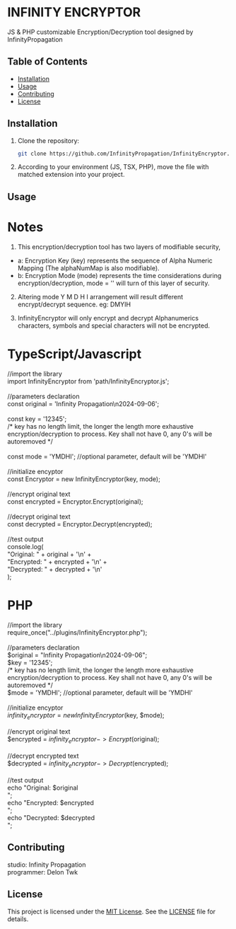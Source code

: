 # INFINITY ENCRYPTOR

JS & PHP customizable Encryption/Decryption tool designed by InfinityPropagation

## Table of Contents

- [Installation](#installation)
- [Usage](#usage)
- [Contributing](#contributing)
- [License](#license)

## Installation
1. Clone the repository:
    ```bash
    git clone https://github.com/InfinityPropagation/InfinityEncryptor.git
    ```
2. According to your environment (JS, TSX, PHP), move the file with matched extension into your project.

## Usage
# Notes
1. This encryption/decryption tool has two layers of modifiable security,
- a: Encryption Key (key) represents the sequence of Alpha Numeric Mapping (The alphaNumMap is also modifiable).
- b: Encryption Mode (mode) represents the time considerations during encryption/decryption, mode = '' will turn of this layer of security.

2. Altering mode Y M D H I arrangement will result different encrypt/decrypt sequence. eg: DMYIH

3. InfinityEncryptor will only encrypt and decrypt Alphanumerics characters, symbols and special characters
    will  not be encrypted.

# TypeScript/Javascript
//import the library<br/>
import InfinityEncryptor from 'path/InfinityEncryptor.js';<br/>
<br/>
//parameters declaration<br/>
const original = 'Infinity Propagation\n2024-09-06';<br/>
<br/>
const key = '12345'; <br/>
/* key has no length limit, the longer the length more exhaustive encryption/decryption to process. Key shall not have 0, any 0's will be autoremoved */<br/>
<br/>
const mode = 'YMDHI'; //optional parameter, default will be 'YMDHI'<br/>
<br/>
//initialize encyptor<br/>
const Encryptor = new InfinityEncryptor(key, mode);<br/>
<br/>
//encrypt original text<br/>
const encrypted = Encryptor.Encrypt(original);<br/>
<br/>
//decrypt original text<br/>
const decrypted = Encryptor.Decrypt(encrypted);<br/>
<br/>
//test output<br/>
console.log(<br/>
    "Original: " + original + '\n' +<br/>
    "Encrypted: " + encrypted + '\n' +<br/>
    "Decrypted: " + decrypted + '\n'<br/>
);<br/>

# PHP
//import the library<br/>
require_once("../plugins/InfinityEncryptor.php");<br/>
<br/>
//parameters declaration<br/>
$original = "Infinity Propagation\n2024-09-06";<br/>
$key = '12345'; <br/>
/* key has no length limit, the longer the length more exhaustive encryption/decryption to process. Key shall not have 0, any 0's will be autoremoved */<br/>
$mode = 'YMDHI'; //optional parameter, default will be 'YMDHI'<br/>
<br/>
//initialize encyptor<br/>
$infinity_encryptor = new InfinityEncryptor($key, $mode);<br/>
<br/>
//encrypt original text<br/>
$encrypted = $infinity_encryptor->Encrypt($original);<br/>
<br/>
//decrypt encrypted text<br/>
$decrypted = $infinity_encryptor->Decrypt($encrypted);<br/>
<br/>
//test output<br/>
echo "Original: $original<br/>";<br/>
echo "Encrypted: $encrypted<br/>";<br/>
echo "Decrypted: $decrypted<br/>";<br/>

## Contributing

studio: Infinity Propagation<br/>
programmer: Delon Twk

## License

This project is licensed under the [MIT License](LICENSE). See the [LICENSE](LICENSE) file for details.
